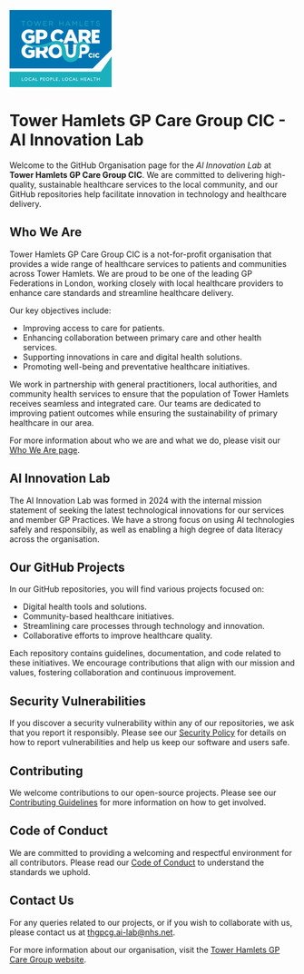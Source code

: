 ![Tower Hamlets GP Care Group Logo](logo.png)
# Tower Hamlets GP Care Group CIC - AI Innovation Lab

Welcome to the GitHub Organisation page for the _AI Innovation Lab_ at **Tower Hamlets GP Care Group CIC**. We are committed to delivering high-quality, sustainable healthcare services to the local community, and our GitHub repositories help facilitate innovation in technology and healthcare delivery.

## Who We Are

Tower Hamlets GP Care Group CIC is a not-for-profit organisation that provides a wide range of healthcare services to patients and communities across Tower Hamlets. We are proud to be one of the leading GP Federations in London, working closely with local healthcare providers to enhance care standards and streamline healthcare delivery.

Our key objectives include:
- Improving access to care for patients.
- Enhancing collaboration between primary care and other health services.
- Supporting innovations in care and digital health solutions.
- Promoting well-being and preventative healthcare initiatives.

We work in partnership with general practitioners, local authorities, and community health services to ensure that the population of Tower Hamlets receives seamless and integrated care. Our teams are dedicated to improving patient outcomes while ensuring the sustainability of primary healthcare in our area.

For more information about who we are and what we do, please visit our [Who We Are page](https://www.gpcaregroup.org/gp-federation/who-we-are/).

## AI Innovation Lab

The AI Innovation Lab was formed in 2024 with the internal mission statement of seeking the latest technological innovations for our services and member GP Practices. We have a strong focus on using AI technologies safely and responsibily, as well as enabling a high degree of data literacy across the organisation.

## Our GitHub Projects

In our GitHub repositories, you will find various projects focused on:
- Digital health tools and solutions.
- Community-based healthcare initiatives.
- Streamlining care processes through technology and innovation.
- Collaborative efforts to improve healthcare quality.

Each repository contains guidelines, documentation, and code related to these initiatives. We encourage contributions that align with our mission and values, fostering collaboration and continuous improvement.

## Security Vulnerabilities

If you discover a security vulnerability within any of our repositories, we ask that you report it responsibly. Please see our [Security Policy](SECURITY.md) for details on how to report vulnerabilities and help us keep our software and users safe.

## Contributing

We welcome contributions to our open-source projects. Please see our [Contributing Guidelines](CONTRIBUTING.md) for more information on how to get involved.

## Code of Conduct

We are committed to providing a welcoming and respectful environment for all contributors. Please read our [Code of Conduct](CODE_OF_CONDUCT.md) to understand the standards we uphold.

## Contact Us

For any queries related to our projects, or if you wish to collaborate with us, please contact us at [thgpcg.ai-lab@nhs.net](mailto:thgpcg.ai-lab@nhs.net).

For more information about our organisation, visit the [Tower Hamlets GP Care Group website](https://www.gpcaregroup.org/).
